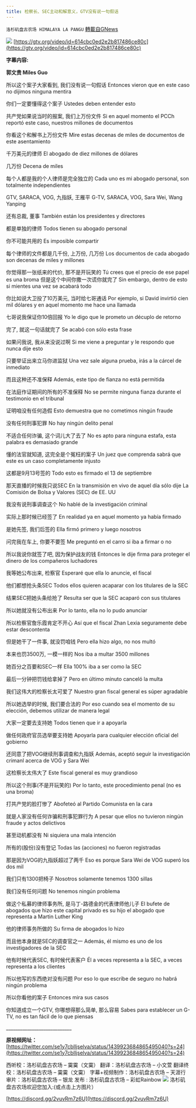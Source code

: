 ```yaml
---
title: 检察长、SEC主动和解意义，GTV没有说一句假话
---
```

`洛杉矶盘古农场 HIMALAYA LA PANGU` [轉載自GNews](https://gnews.org/zh-hans/1550753/)

![](https://assets.gnews.org/wp-content/uploads/2021/09/07asmvm-ycet4.jpg)
[https://gtv.org/video/id=614cbc0ed2e2b817486ce80c](https://gtv.org/video/id=614cbc0ed2e2b817486ce80c)

**字幕内容:**

**郭文贵
Miles Guo**

所以这个案子大家看到, 我们没有说一句假话
Entonces vieron que en este caso no dijimos ninguna mentira

你们一定要懂得这个案子
Ustedes deben entender esto

共产党如果说当时的报案, 我们上万份文件
Si en aquel momento el PCCh reportó este caso, nuestros millones de documentos

你看这个和解书上万份文件
Mire estas decenas de miles de documentos de este asentamiento

千万美元的律师
El abogado de diez millones de dólares

几万份
Decena de miles

每个人都是我的个人律师是完全独立的
Cada uno es mi abogado personal, son totalmente independientes

GTV, SARACA, VOG, 九指妖, 王雁平
G-TV, SARACA, VOG, Sara Wei, Wang Yanping

还有总裁, 董事
También están los presidentes y directores

都是单独的律师
Todos tienen su abogado personal

你不可能共用的
Es imposible compartir

每个律师的文件都是几千份, 上万份, 几万份
Los documentos de cada abogado son decenas de miles y millones

你觉得那一张纸来的代价, 那不是开玩笑的
Tú crees que el precio de ese papel es una broma
但是这个中间你撒一次谎你就完了
Sin embargo, dentro de esto si mientes una vez se acabará todo

你比如说大卫投了10万美元, 当时给七哥通话
Por ejemplo, si David invirtió cien mil dólares y en aquel momento me hace una llamada

七哥说我保证你10倍回报
Yo le digo que le prometo un décuplo de retorno

完了, 就这一句话就完了
Se acabó con sólo esta frase

如果问我说, 我从来没说过啊
Si me viene a preguntar y le respondo que nunca dije esto

只要举证出来立马你进监狱
Una vez sale alguna prueba, irás a la cárcel de inmediato

而且这种还不准保释
Además, este tipo de fianza no está permitida

在法庭作证期间的所有的不准保释
No se permite ninguna fianza durante el testimonio en el tribunal

证明咱没有任何造假
Esto demuestra que no cometimos ningún fraude

没有任何刑事犯罪
No hay ningún delito penal

不适合任何诈骗, 这个词儿大了去了
No es apto para ninguna estafa, esta palabra es demasiado grande

懂的法官就知道, 这完全是个冤枉的案子
Un juez que comprenda sabrá que este es un caso completamente injusto

这都是9月13号签的
Todo esto es firmado el 13 de septiembre

那天直播的时候我只说SEC
En la transmisión en vivo de aquel día sólo dije La Comisión de Bolsa y Valores (SEC) de EE. UU

我没有说刑事调查这个
No hablé de la investigación criminal

实际上那时候已经签了
En realidad ya en aquel momento ya había firmado

是她先签, 我们后签的
Ella firmó primero y luego nosotros

问完我在车上, 你要不要签
Me preguntó en el carro si iba a firmar o no

所以我说你就签了吧, 因为保护战友的钱
Entonces le dije firma para proteger el dinero de los compañeros luchadores

我等她公布出来, 检察官
Esperaré que ella lo anuncie, el fiscal

他们都想抢头条SEC
Todos ellos quieren acaparar con los titulares de la SEC

结果SEC把她头条给抢了
Resulta ser que la SEC acaparó con sus titulares

所以她就没有公布出来
Por lo tanto, ella no lo pudo anunciar

所以检察官詹乐霞肯定不开心
Así que el fiscal Zhan Lexia seguramente debe estar descontenta

但是她干了一件事, 就没罚咱钱
Pero ella hizo algo, no nos multó

本来也罚3500万, 一模一样的
Nos iba a multar 3500 millones

她百分之百要和SEC一样
Ella 100% iba a ser como la SEC

最后一分钟把罚钱给拿掉了
Pero en último minuto canceló la multa

我们这伟大的检察长太可爱了
Nuestro gran fiscal general es súper agradable

所以她选举的时候, 我们要合法的
Por eso cuando sea el momento de su elección, debemos utilizar de manera legal

大家一定要去支持她
Todos tienen que ir a apoyarla

做任何政府官员选举要支持她
Apoyarla para cualquier elección oficial del gobierno

还同意了把VOG继续刑事调查和九指妖
Además, aceptó seguir la investigación crimanl acerca de VOG y Sara Wei

这检察长太伟大了
Este fiscal general es muy grandioso

所以这个刑事(不是开玩笑的)
Por lo tanto, este procedimiento penal (no es una broma)

打共产党的脸打惨了
Abofeteó al Partido Comunista en la cara

就是人家没有任何诈骗和刑事犯罪行为
A pesar que ellos no tuvieron ningún fraude y actos delictivos

甚至动机都没有
Ni siquiera una mala intención

所有的(股份)没有登记
Todas las (acciones) no fueron registradas

那是因为VOG的九指妖超过了两千
Eso es porque Sara Wei de VOG superó los dos mil

我们只有1300把椅子
Nosotros solamente tenemos 1300 sillas

我们没有任何问题
No tenemos ningún problema

做这个私募的律师事务所, 是马丁-路德金的代表律师他儿子
El bufete de abogados que hizo este capital privado es su hijo el abogado que representa a Martin Luther King

他的律师事务所做的
Su firma de abogados lo hizo

而且他本身就是SEC的调查官之一
Además, él mismo es uno de los investigadores de la SEC

他有时候代表SEC, 有时候代表客户
Él a veces representa a la SEC, a veces representa a los clientes

所以他写的东西绝对没有问题
Por eso lo que escribe de seguro no habrá ningún problema

所以你看他的案子
Entonces mira sus casos

你知道成立一个GTV, 你哪想得那么简单, 那么容易
Sabes para establecer un G-TV, no es tan fácil de lo que piensas

\_\_\_\_\_\_\_\_\_\_\_\_\_\_\_\_\_\_\_\_\_\_\_\_\_\_\_\_

**原视频网址：**[https://twitter.com/se1y7cblljselva/status/1439923684865495040?s=24](https://twitter.com/se1y7cblljselva/status/1439923684865495040?s=24)

西听校：洛杉矶盘古农场 – 霙霙（文霙）
翻译：洛杉矶盘古农场 – 小文萱
翻译终校：洛杉矶盘古农场 – 霙霙（文霙）
字幕+视频制作：洛杉矶盘古农场 – 天涯行
审片：洛杉矶盘古农场 – 银龙
发布 : 洛杉矶盘古农场 – 彩虹Rainbow
![](https://assets.gnews.org/wp-content/uploads/2021/03/WhatsApp-Image-2021-06-26-at-22.05.30.jpeg)
洛杉矶盘古农场欢迎您加入:(或点击上方图片）

[https://discord.gg/2vuvRm7z6U](https://discord.gg/2vuvRm7z6U)
